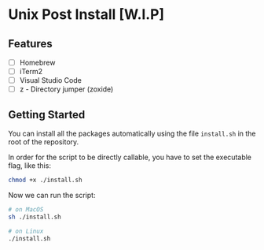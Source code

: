 # Unix Post Install [W.I.P]

## Features

- [ ] Homebrew
- [ ] iTerm2
- [ ] Visual Studio Code
- [ ] z - Directory jumper (zoxide)

## Getting Started

You can install all the packages automatically using the file `install.sh` in the root of the repository.

In order for the script to be directly callable, you have to set the executable flag, like this:
```bash
chmod +x ./install.sh
```

Now we can run the script:
```bash
# on MacOS
sh ./install.sh
```
```bash
# on Linux
./install.sh
```
